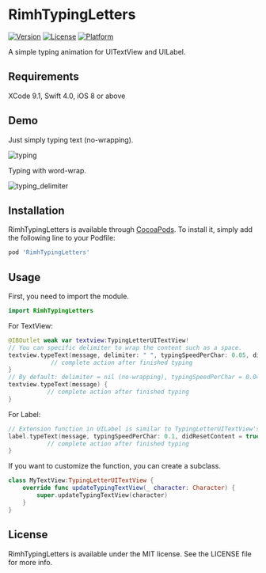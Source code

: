 # RimhTypingLetters
[![Version](https://img.shields.io/cocoapods/v/RimhTypingLetters.svg?style=flat)](http://cocoapods.org/pods/RimhTypingLetters)
[![License](https://img.shields.io/cocoapods/l/RimhTypingLetters.svg?style=flat)](http://cocoapods.org/pods/RimhTypingLetters)
[![Platform](https://img.shields.io/cocoapods/p/RimhTypingLetters.svg?style=flat)](http://cocoapods.org/pods/RimhTypingLetters)

A simple typing animation for UITextView and UILabel.

## Requirements
XCode 9.1, Swift 4.0, iOS 8 or above

## Demo

Just simply typing text (no-wrapping).

![typing](https://user-images.githubusercontent.com/19208995/33176722-65163b78-d0a3-11e7-898a-3c268e9c70fc.gif)

Typing with word-wrap.

![typing_delimiter](https://user-images.githubusercontent.com/19208995/33176723-654ba966-d0a3-11e7-8c79-ddd1c8633297.gif)

## Installation

RimhTypingLetters is available through [CocoaPods](http://cocoapods.org). To install
it, simply add the following line to your Podfile:

```ruby
pod 'RimhTypingLetters'
```
## Usage
First, you need to import the module.
```swift
import RimhTypingLetters
```
For TextView:
```swift
@IBOutlet weak var textview:TypingLetterUITextView!
// You can specific delimiter to wrap the content such as a space.
textview.typeText(message, delimiter: " ", typingSpeedPerChar: 0.05, didResetContent: true) {
            // complete action after finished typing
}
// By default: delimiter = nil (no-wrapping), typingSpeedPerChar = 0.04, didResetContent = true.
textview.typeText(message) {
           // complete action after finished typing
}
```
For Label:
```swift
// Extension function in UILabel is similar to TypingLetterUITextView's function, just only delimiter parameter is not exist. 
label.typeText(message, typingSpeedPerChar: 0.1, didResetContent = true, completeCallback:{
           // complete action after finished typing
}
```
If you want to customize the function, you can create a subclass.
```swift
class MyTextView:TypingLetterUITextView {
    override func updateTypingTextView(_ character: Character) {
        super.updateTypingTextView(character)
    }
}
```
## License

RimhTypingLetters is available under the MIT license. See the LICENSE file for more info.
